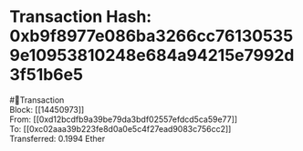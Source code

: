 
Transaction Hash: 0xb9f8977e086ba3266cc761305359e10953810248e684a94215e7992d3f51b6e5
====================================================================================
  
#💸Transaction  
Block: [[14450973]]  
From: [[0xd12bcdfb9a39be79da3bdf02557efdcd5ca59e77]]  
To: [[0xc02aaa39b223fe8d0a0e5c4f27ead9083c756cc2]]  
Transferred: 0.1994 Ether
